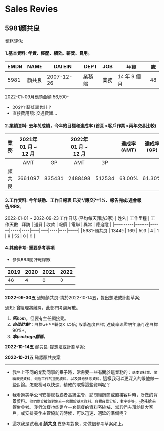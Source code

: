 # Sales Revies

5981顏共良
---

業務評估:
#### 1.基本資料: 年資、經歷、績效。薪獎、費用。

| EMDN | NAME | DATEIN     | DEPT | JOB | 年資        | 歲  |
|------|------|------------|------|-----|-----------|----|
| 5981 | 顏共良  | 2007-12-26 | 業務部  | 業務  | 14 年 9 個月 | 48 |

 2022-01~09月應領金額 56,500-  
 - 2021年薪獎額共計 ?  
 - 直接費用額: 交通費額... 

  
#### 2.業績資料: 去年的成績，今年的目標和達成率 (首頁 >客戶作業 >兩年交易比較)

| 業務  | 2021年 01 月 ~ 12 月 |        | 2022年 01 月 ~ 12 月 |        | 達成率(AMT) | 達成率(GP) |
|-----|:-----------------:|:------:|:-----------------:|:------:|:--------:|:-------:|
|     | AMT               | GP     | AMT               | GP     |          |         |
| 顏共良 | 3661097           | 835434 | 2488498           | 512534 | 68.00%   | 61.30%  |


  
#### 3.工作資料: 今年缺勤、工作日報表 已交?/應交?=?%、報告完成:週會報告/RRS、

 2022-01-01 ~ 2022-09-23 工作日誌 (平均每天拜訪3家) 
| 姓名       | 工作里程  | 工作天數 | 拜訪  | 送貨 | 收款 | 報價 | 電聯 | 異常 | 應追蹤 |
|----------|-------|------|-----|----|----|----|----|----|-----|
| 5981-顏共良 | 13449 | 169  | 503 | 4  | 1  | 8  | 52 | 0  | 0   |



#### 4.其他參考: 重要參考事項
- 參與RRS閱評紀錄數

| 2019 | 2020 | 2021 | 2022 |
|------|------|------|------|
| 46   | 4    | 0    | 0    |



***   

**2022-09-30五** 通知顏共良-請於2022-10-14五，提出想法或計劃草案;

通知: 曾經理將離開，此部門考慮解散。  
1. ***回nbm***，但要有主任願接受。  
2. ***自提計劃****: 目標GP>=薪獎x 1.5倍; 設季進度目標; 達成率須證明年底可達目標90%+。  
3. ***拿package離職。***  

**2022-10-14五** 顏共良-提想法或計劃草案;  

**2022-10-21五** 確認顏共良案;  

***
- 我坐上不同的業務同事的車子時，常需要一些有關於這業務的：`基本資料業、業績表現資料、最近工作的重點資料、以及其他參考資料。`這樣我可以更深入的跟他做一些討論。怎麼樣可以快速、精確的取得這些資料呢？

- 我看過美孚公司安排總裁或者高級主管，訪問經銷商或直接客戶時，所做的背景資料。`他們對於被訪對象有一套關於基本資料、各種背景分析、數字等等`。提供給主管做參考。我們怎樣也能建立一套這樣的資料系統補，當我們去拜訪這大客戶，或安排美孚主管協訪的時候，可以迅速、週延的準備呢？

- 這次我是試著用 **顏共良** 做參考對象，先做個參考草案如上。
